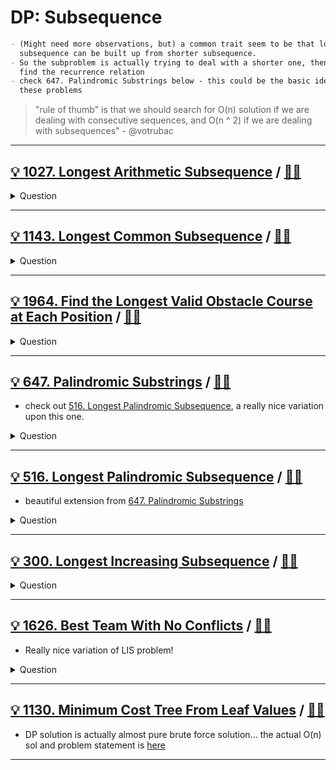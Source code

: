 # DP: Subsequence

```markdown
- (Might need more observations, but) a common trait seem to be that longer
  subsequence can be built up from shorter subsequence.
- So the subproblem is actually trying to deal with a shorter one, then try to
  find the recurrence relation
- check 647. Palindromic Substrings below - this could be the basic idea of all
  these problems
```

> "rule of thumb" is that we should search for O(n) solution if we are dealing
with consecutive sequences, and O(n ^ 2) if we are dealing with subsequences" - @votrubac

------------------------------------------------------------------------------

## [:bulb: 1027. Longest Arithmetic Subsequence](https://leetcode.com/problems/longest-arithmetic-subsequence/) / [:man_technologist:](longest_arithmetic_subseq.h)

<details><summary markdown="span">Question</summary>

```markdown
Given an array nums of integers, return the length of the longest arithmetic
subsequence in nums.

Note that:

A subsequence is an array that can be derived from another array by deleting
some or no elements without changing the order of the remaining elements.

A sequence seq is arithmetic if seq[i + 1] - seq[i] are all the same value
(for 0 <= i < seq.length - 1).

Input: nums = [3,6,9,12]
Output: 4
Explanation:  The whole array is an arithmetic sequence with steps of length = 3.

Input: nums = [20,1,15,3,10,5,8]
Output: 4
Explanation:  The longest arithmetic subsequence is [20,15,10,5].
```

</details>

------------------------------------------------------------------------------

## [:bulb: 1143. Longest Common Subsequence](https://leetcode.com/problems/longest-common-subsequence/) / [:man_technologist:](longest_common_subseq.h)

<details><summary markdown="span">Question</summary>

```markdown
Given two strings s1 and s2,
return the length of their longest common subsequence.

If there is no common subsequence, return 0.

A subsequence of a string is a new string generated from the original string
with some characters (can be none) deleted without changing the relative order
of the remaining characters.

For example, "ace" is a subsequence of "abcde".
A common subsequence of two strings is a subsequence that is common to both strings.

Input: s1 = "abcde", s2 = "ace"
Output: 3
Explanation: The longest common subsequence is "ace" and its length is 3.
```

</details>

------------------------------------------------------------------------------

## [:bulb: 1964. Find the Longest Valid Obstacle Course at Each Position](https://leetcode.com/problems/find-the-longest-valid-obstacle-course-at-each-position) / [:man_technologist:](find_longest_valid_obstacle_at_each_pos.h)

<details><summary markdown="span">Question</summary>

```markdown
You want to build some obstacle courses.

- You are given a 0-indexed integer array obstacles of length n, where
  obstacles[i] describes the height of the ith obstacle.

- For every index i between 0 and n - 1 (inclusive), find the length of the
  longest obstacle course in obstacles such that:

  - You choose any number of obstacles between 0 and i inclusive.
  - You must include the ith obstacle in the course.
  - You must put the chosen obstacles in the same order as they appear in
    obstacles.
  - Every obstacle (except the first) is taller than or the same height as the obstacle immediately before it.

Return an array ans of length n, where ans[i] is the length of the longest
obstacle course for index i as described above.

Input: obstacles = [1,2,3,2]
Output: [1,2,3,3]
Explanation: The longest valid obstacle course at each position is:
- i = 0: [1], [1] has length 1.
- i = 1: [1,2], [1,2] has length 2.
- i = 2: [1,2,3], [1,2,3] has length 3.
- i = 3: [1,2,3,2], [1,2,2] has length 3.
```

</details>

------------------------------------------------------------------------------

## [:bulb: 647. Palindromic Substrings](https://leetcode.com/problems/palindromic-substrings/) / [:man_technologist:](palindromic_substring.h)

- check out [516. Longest Palindromic Subsequence](#bulb-516-longest-palindromic-subsequence-dart), a really nice variation upon this one.

<details><summary markdown="span">Question</summary>

```markdown
Given a string s, return the number of palindromic substrings in it.
- A string is a palindrome when it reads the same backward as forward.
- A substring is a contiguous sequence of characters within the string.

Input: s = "abc"
Output: 3
Explanation: Three palindromic strings: "a", "b", "c".

Input: s = "aaa"
Output: 6
Explanation: Six palindromic strings: "a", "a", "a", "aa", "aa", "aaa".
```

</details>

------------------------------------------------------------------------------

## [:bulb: 516. Longest Palindromic Subsequence](https://leetcode.com/problems/longest-palindromic-subsequence/) / [:man_technologist:](longest_palindromic_subseq.h)

- beautiful extension from [647. Palindromic Substrings](#bulb-647-palindromic-substrings-dart)

<details><summary markdown="span">Question</summary>

```markdown
Given a string s, find the longest palindromic subsequence's length in s.

- A subsequence is a sequence that can be derived from another sequence by
  deleting some or no elements without changing the order of the remaining
  elements.

Input: s = "bbbab"
Output: 4

Explanation: One possible longest palindromic subsequence is "bbbb".
Example 2:

Input: s = "cbbd"
Output: 2

Explanation: One possible longest palindromic subsequence is "bb".
```

</details>

------------------------------------------------------------------------------

## [:bulb: 300. Longest Increasing Subsequence](https://leetcode.com/problems/longest-increasing-subsequence/) / [:man_technologist:](longest_increasing_subseq.h)

<details><summary markdown="span">Question</summary>

```markdown
Given an integer array `nums`,
return the length of the longest strictly increasing subsequence.

A subsequence is a sequence that can be derived from an array
by deleting some or no elements without changing the order of the remaining elements.

Input: nums = [10,9,2,5,3,7,101,18]
Output: 4
Explanation: The longest increasing subsequence is [2,3,7,101], therefore the length is 4.
```

</details>

------------------------------------------------------------------------------

## [:bulb: 1626. Best Team With No Conflicts](https://leetcode.com/problems/best-team-with-no-conflicts) / [:man_technologist:](best_team_with_no_conflict.h)

- Really nice variation of LIS problem!

<details><summary markdown="span">Question</summary>

```markdown
You are the manager of a basketball team.

For the upcoming tournament, you want to choose the team with the highest overall score.
The score of the team is the sum of scores of all the players in the team.

However, the basketball team is not allowed to have conflicts.

A conflict exists if
- a younger player has a strictly higher score than an older player.
A conflict does not occur between players of the same age.

Given two lists, scores and ages, where each scores[i] and ages[i] represents
the score and age of the ith player, respectively, return the highest overall
score of all possible basketball teams.

Input: scores = [4,5,6,5], ages = [2,1,2,1]
Output: 16
Explanation: It is best to choose the last 3 players.
Notice that you are allowed to choose multiple people of the same age.
```

</details>

------------------------------------------------------------------------------

## [:bulb: 1130. Minimum Cost Tree From Leaf Values](https://leetcode.com/problems/minimum-cost-tree-from-leaf-values/) / [:man_technologist:](min_cost_tree_from_leaf_values_dp.h)

- DP solution is actually almost pure brute force solution... the actual O(n) sol and problem statement is [here](../../monotonic/README.md#🤯-1130-minimum-cost-tree-from-leaf-values-🎯)

------------------------------------------------------------------------------